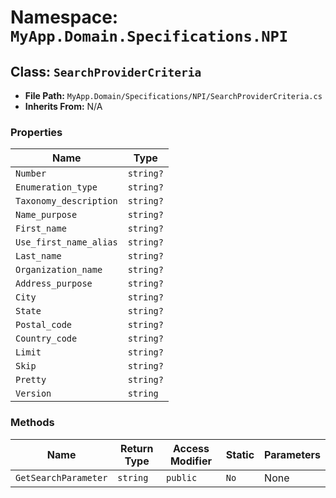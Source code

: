 # Namespace: `MyApp.Domain.Specifications.NPI`

## Class: `SearchProviderCriteria`

- **File Path:** `MyApp.Domain/Specifications/NPI/SearchProviderCriteria.cs`
- **Inherits From:** N/A

### Properties

| Name | Type |
|------|------|
| `Number` | `string?` |
| `Enumeration_type` | `string?` |
| `Taxonomy_description` | `string?` |
| `Name_purpose` | `string?` |
| `First_name` | `string?` |
| `Use_first_name_alias` | `string?` |
| `Last_name` | `string?` |
| `Organization_name` | `string?` |
| `Address_purpose` | `string?` |
| `City` | `string?` |
| `State` | `string?` |
| `Postal_code` | `string?` |
| `Country_code` | `string?` |
| `Limit` | `string?` |
| `Skip` | `string?` |
| `Pretty` | `string?` |
| `Version` | `string` |

### Methods

| Name | Return Type | Access Modifier | Static | Parameters |
|------|-------------|-----------------|--------|------------|
| `GetSearchParameter` | `string` | `public` | `No` | None |


